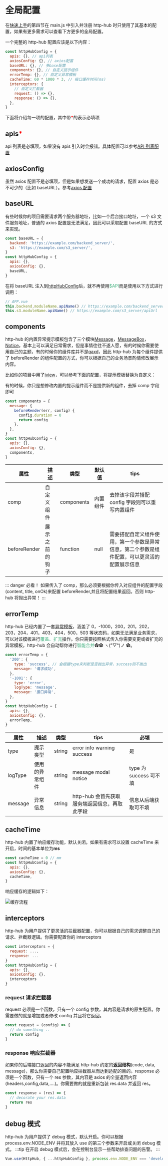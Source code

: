 # 全局配置

在[快速上手](/guide/install/#快速上手)的第四节在 main.js 中引入并注册 http-hub 时只使用了其基本的配置，如果有更多需求可以查看下方更多的全局配置。

一个完整的 http-hub 配置应该是以下内容：

```javascript
const httpHubConfig = {
  apis: {}, // api列表
  axiosConfig: {}, // axios配置
  baseURL: {}, // 多base配置
  components: {}, // 自定义提示组件
  errorTemp: {}, // 自定义异常模板
  cacheTime: 60 * 1000 * 3, // 接口缓存时间(ms)
  interceptors: {
    // 自定义拦截器
    request: () => {},
    response: () => {},
  },
}
```

下面将介绍每一项的配置，其中带<b style="color:red">\*</b>的表示必填项

## apis<b style="color:red">\*</b>

api 列表是必填项，如果没有 apis 引入时会报错。具体配置可以参考[API 列表配置](/guide/module/#api-列表配置)

## axiosConfig

虽然 axios 配置不是必填项，但是如果想发送一个成功的请求，配置 axios 是必不可少的（比如 baseURL）。参考[axios 配置](http://axios-js.com/zh-cn/docs/index.html)

## baseURL

有些时候你的项目需要请求两个服务器地址，比如一个后台接口地址，一个 s3 文件服务地址，普通的 axios 配置是无法满足，因此可以采取配置 baseURL 的方式来实现。

```javascript
const baseURL = {
  backend: 'https://example.com/backend_server/',
  s3: 'https://example.com/s3_server/',
}
const httpHubConfig = {
  apis: {},
  axiosConfig: {},
  baseURL,
}
```

在将 baseURL 注入到[httpHubConfig](/guide/global-config/)后，就不再使用<span style="color:#3eaf7c">\$API</span>而是使用以下方式进行调用：

```javascript
// APP.vue
this.backend.moduleName.apiName() // https://example.com/backend_server/apiUrl
this.s3.moduleName.apiName() // https://example.com/s3_server/apiUrl
```

## components

http-hub 的内置异常提示模板包含了三个模块[Message](/API/)，[MessageBox](/API/)，[Notice](/API/)。基本上可以满足日常需求，但是事情往往不遂人愿，有的时候你需要使用自己的主题，有的时候你的组件库并不是[qaxd](http://design.github.com/home/welcome)，因此 http-hub 为每个组件提供了 beforeRender 的组件配置的方式，你可以根据自己的业务场景酌情修改展示内容。

比如你的项目中用了[iview](https://www.iviewui.com/)，可以参考下面的配置，将提示模板替换为自定义：

<RecoDemo :collapse="true">
<template slot="code-script">
<<< @/docs/.vuepress/js/components.js
</template>
</RecoDemo>

有的时候，你只是想修改内置的提示组件而不是提供新的组件，去掉 comp 字段即可

```javascript
const components = {
  message: {
    beforeRender(err, config) {
      config.duration = 0
      return config
    },
  },
}
const httpHubConfig = {
  apis: {},
  axiosConfig: {},
  components,
}
```

| 属性         | 描述           | 类型       | 默认值   | tips                                                                                         |
| ------------ | -------------- | ---------- | -------- | -------------------------------------------------------------------------------------------- |
| comp         | 自定义组件     | components | 内置组件 | 去掉该字段并搭配 config 字段则可以重写内置组件                                               |
| beforeRender | 展示之前的钩子 | function   | null     | 需要搭配自定义组件使用，第一个参数是异常信息，第二个参数是组件配置，可以更灵活的配置展示信息 |

::: danger 必看！
如果传入了 comp，那么必须要根据你传入对应组件的配置字段(content, title, onOk)来配置 beforeRender,并且将配置结果返回。否则 http-hub 将抛出异常！
:::

## errorTemp

http-hub 已经内置了一套[异常模板](/inner/errorTemp.html)，涵盖了 0，-1000，200，201，202，203，204，401，403，404，500，503 等状态码，如果无法满足业务需求，可以对该模板进行<span style="color:#3eaf7c">覆盖、扩充</span>操作。你只需要按照格式传入你需要变更或者扩充的异常模板，http-hub 会自动帮你进行<span style="color:#3eaf7c">智能合并</span>✿✿ ヽ(°▽°)ノ ✿。

```javascript
const errorTemp = {
  '200': {
    type: 'success', // 会根据type来判断是否抛出异常，success则不抛出
    message: '请求成功',
  },
  '-1001': {
    type: 'error',
    logType: 'message',
    message: '接口异常',
  },
}
const httpHubConfig = {
  apis: {},
  axiosConfig: {},
  errorTemp,
}
```

| 属性    | 描述           | 类型   | tips                                          | 必填                   |
| ------- | -------------- | ------ | --------------------------------------------- | ---------------------- |
| type    | 提示类型       | string | error info warning success                    | 是                     |
| logType | 使用的异常组件 | string | message modal notice                          | type 为 success 可不填 |
| message | 异常信息       | string | http-hub 会首先获取服务端返回信息，再取此字段 | 信息从后端获取可不填   |

## cacheTime

http-hub 内置了响应缓存功能，默认关闭。如果有需求可以设置 cacheTime 来开启，时间的基本单位为**ms**

```javascript
const cacheTime = 0 // mm
const httpHubConfig = {
  apis: {},
  axiosConfig: {},
  cacheTime,
}
```

响应缓存的逻辑如下：

![缓存流程](~@img/img/storage.jpg)

## interceptors

http-hub 为用户提供了更灵活的拦截器配置，你可以根据自己的需求调整自己的请求、拦截器逻辑。你需要配置你的 interceptors

```javascript
const interceptors = {
  request: ...,
  response: ...
}
const httpHubConfig = {
  apis: {},
  axiosConfig: {},
  interceptors
}
```

### request 请求拦截器

request 必须是一个函数，只有一个 config 参数，其内容是请求的原生配置。你需要做的就是增加或者修改 config 并且将它返回。

```javascript
const request = (config) => {
  // do something ..
  return config
}
```

### response 响应拦截器

如果你的后端接口返回的内容不能满足 http-hub 约定的**返回结构**(code, data, message)，那么你需要自己配置响应拦截器从而达到适配的目的。response 必须是一个函数，只有一个 res 参数，其内容是 axios 的全量返回内容(headers,config,data,....)。你需要做的就是重新包装 res.data 并返回 res。

```javascript
const response = (res) => {
  // decorate your res.data
  return res
}
```

## debug 模式

http-hub 为用户提供了 debug 模式，默认开启。你可以根据 process.env.NODE_ENV 并将其放入 use 的第三个参数来开启或关闭 debug 模式。
:::tip
在开启 debug 模式后，会在控制台显示一些帮助排查问题的告警。
:::

```javascript
Vue.use(HttpHub, { ...httpHubConfig }, process.env.NODE_ENV === 'development')
```
